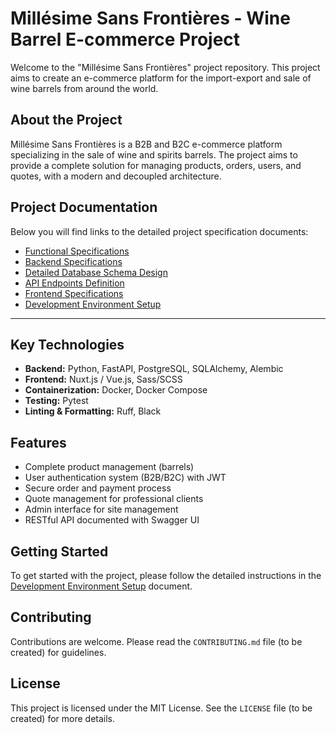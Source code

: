 # Millésime Sans Frontières - Wine Barrel E-commerce Project

Welcome to the "Millésime Sans Frontières" project repository. This project aims to create an e-commerce platform for the import-export and sale of wine barrels from around the world.

## About the Project

Millésime Sans Frontières is a B2B and B2C e-commerce platform specializing in the sale of wine and spirits barrels. The project aims to provide a complete solution for managing products, orders, users, and quotes, with a modern and decoupled architecture.

## Project Documentation

Below you will find links to the detailed project specification documents:

*   [Functional Specifications](Frontières/docs_english/cahier-des-charges.md)
*   [Backend Specifications](Frontières/docs_english/backend-specifications.md)
*   [Detailed Database Schema Design](Frontières/docs_english/database-schema-design.md)
*   [API Endpoints Definition](Frontières/docs_english/api-endpoints-definition.md)
*   [Frontend Specifications](Frontières/docs_english/frontend-specifications.md)
*   [Development Environment Setup](Frontières/docs_english/development-environment-setup.md)

---

## Key Technologies

*   **Backend:** Python, FastAPI, PostgreSQL, SQLAlchemy, Alembic
*   **Frontend:** Nuxt.js / Vue.js, Sass/SCSS
*   **Containerization:** Docker, Docker Compose
*   **Testing:** Pytest
*   **Linting & Formatting:** Ruff, Black

## Features

*   Complete product management (barrels)
*   User authentication system (B2B/B2C) with JWT
*   Secure order and payment process
*   Quote management for professional clients
*   Admin interface for site management
*   RESTful API documented with Swagger UI

## Getting Started

To get started with the project, please follow the detailed instructions in the [Development Environment Setup](Frontières/docs_english/development-environment-setup.md) document.

## Contributing

Contributions are welcome. Please read the `CONTRIBUTING.md` file (to be created) for guidelines.

## License

This project is licensed under the MIT License. See the `LICENSE` file (to be created) for more details.